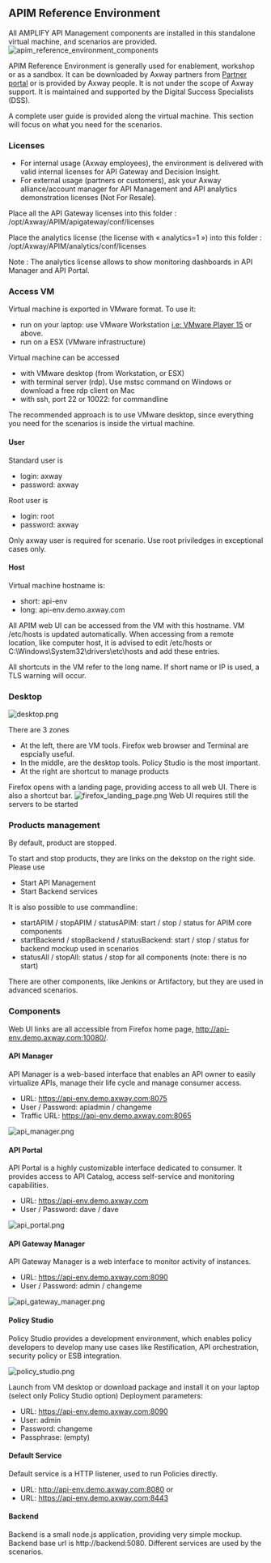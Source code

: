 ## APIM Reference Environment

All AMPLIFY API Management components are installed in this standalone virtual machine, and scenarios are provided.
![apim_reference_environment_components](./imgs/apim_reference_environment_components.png)

APIM Reference Environment is generally used for enablement, workshop or as a sandbox. It can be downloaded by Axway partners from [Partner portal](https://axway.channeltivity.com/) or is provided by Axway people. It is not under the scope of Axway support. It is 
maintained and supported by the Digital Success Specialists (DSS).

A complete user guide is provided along the virtual machine. This section will focus on what you need for the scenarios. 

### Licenses

- For internal usage (Axway employees), the environment is delivered with valid internal licenses for API Gateway and Decision Insight.
- For external usage (partners or customers), ask your Axway alliance/account manager for API Management and API analytics demonstration licenses (Not For Resale).

Place all the API Gateway licenses into this folder : 
/opt/Axway/APIM/apigateway/conf/licenses

Place the analytics license (the license with « analytics=1 ») into this folder : 
/opt/Axway/APIM/analytics/conf/licenses

Note : The analytics license allows to show monitoring dashboards in API Manager and API Portal.

 


### Access VM

Virtual machine is exported in VMware format. To use it:  
- run on your laptop: use VMware Workstation [i.e: VMware Player 15](https://my.vmware.com/en/web/vmware/free#desktop_end_user_computing/vmware_workstation_player/15_0) or above.
- run on a ESX (VMware infrastructure)

Virtual machine can be accessed
- with VMware desktop (from Workstation, or ESX)
- with terminal server (rdp). Use mstsc command on Windows or download a free rdp client on Mac
- with ssh, port 22 or 10022: for commandline

The recommended approach is to use VMware desktop, since everything you need for the scenarios is inside the virtual machine.

#### User

Standard user is
- login: axway
- password: axway

Root user is
- login: root
- password: axway

Only axway user is required for scenario. Use root priviledges in exceptional cases only.

#### Host

Virtual machine hostname is:
- short: api-env
- long: api-env.demo.axway.com 

All APIM web UI can be accessed from the VM with this hostname. VM /etc/hosts is updated automatically.
When accessing from a remote location, like computer host, it is advised to edit /etc/hosts or C:\Windows\System32\drivers\etc\hosts and add these entries.

All shortcuts in the VM refer to the long name. If short name or IP is used, a TLS warning will occur.

### Desktop

![desktop.png](./imgs/desktop.png)

There are 3 zones 
- At the left, there are VM tools. Firefox web browser and Terminal are espcially useful.
- In the middle, are the desktop tools. Policy Studio is the most important.
- At the right are shortcut to manage products

Firefox opens with a landing page, providing access to all web UI. There is also a shortcut bar.
![firefox_landing_page.png](./imgs/firefox_landing_page.png)
Web UI requires still the servers to be started


### Products management

By default, product are stopped.

To start and stop products, they are links on the dekstop on the right side. Please use 
- Start API Management
- Start Backend services

It is also possible to use commandline:
- startAPIM / stopAPIM / statusAPIM: start / stop / status for APIM core components
- startBackend / stopBackend / statusBackend: start / stop / status for backend mockup used in scenarios 
- statusAll / stopAll: status / stop for all components (note: there is no start)

There are other components, like Jenkins or Artifactory, but they are used in advanced scenarios.

### Components

Web UI links are all accessible from Firefox home page, http://api-env.demo.axway.com:10080/.

#### API Manager

API Manager is a web-based interface that enables an API owner to easily virtualize APIs, manage their life cycle and manage consumer access. 
- URL: https://api-env.demo.axway.com:8075
- User / Password: apiadmin / changeme
- Traffic URL: https://api-env.demo.axway.com:8065

![api_manager.png](./imgs/api_manager.png)

#### API Portal

API Portal is a highly customizable interface dedicated to consumer. It provides access to API Catalog, access self-service and monitoring capabilities.
- URL: https://api-env.demo.axway.com
- User / Password: dave / dave

![api_portal.png](./imgs/api_portal.png)

#### API Gateway Manager

API Gateway Manager is a web interface to monitor activity of instances.
- URL: https://api-env.demo.axway.com:8090 
- User / Password: admin / changeme

![api_gateway_manager.png](./imgs/api_gateway_manager.png)

#### Policy Studio

Policy Studio provides a development environment, which enables policy developers to develop many use cases like Restification, API orchestration, security policy or ESB integration. 

![policy_studio.png](./imgs/policy_studio.png)

Launch from VM desktop or download package and install it on your laptop (select only Policy Studio option)
Deployment parameters:
- URL: https://api-env.demo.axway.com:8090
- User: admin
- Password:  changeme
- Passphrase: (empty)

#### Default Service

Default service is a HTTP listener, used to run Policies directly.  
- URL: http://api-env.demo.axway.com:8080
or
- URL: https://api-env.demo.axway.com:8443

#### Backend

Backend is a small node.js application, providing very simple mockup.
Backend base url is http://backend:5080. Different services are used by the scenarios.
